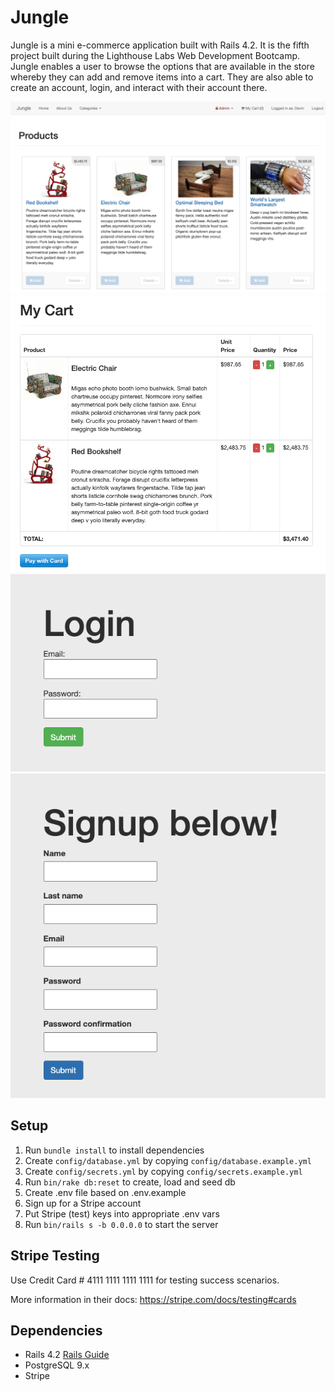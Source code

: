 # Jungle

Jungle is a mini e-commerce application built with Rails 4.2. It is the fifth project built during the Lighthouse Labs Web Development Bootcamp. Jungle enables a user to browse the options that are available in the store whereby they can add and remove items into a cart. They are also able to create an account, login, and interact with their account there.  

!["Screenshot of scheduler"](https://github.com/elliottthomlison/Jungle/blob/master/Jungle.png?raw=true)
!["Screenshot of scheduler"](https://github.com/elliottthomlison/Jungle/blob/master/Jungle2.png?raw=true)
!["Screenshot of scheduler"](https://github.com/elliottthomlison/Jungle/blob/master/Jungle3.png?raw=true)
!["Screenshot of scheduler"](https://github.com/elliottthomlison/Jungle/blob/master/Jungle4.png?raw=true)

## Setup

1. Run `bundle install` to install dependencies
2. Create `config/database.yml` by copying `config/database.example.yml`
3. Create `config/secrets.yml` by copying `config/secrets.example.yml`
4. Run `bin/rake db:reset` to create, load and seed db
5. Create .env file based on .env.example
6. Sign up for a Stripe account
7. Put Stripe (test) keys into appropriate .env vars
8. Run `bin/rails s -b 0.0.0.0` to start the server

## Stripe Testing

Use Credit Card # 4111 1111 1111 1111 for testing success scenarios.

More information in their docs: <https://stripe.com/docs/testing#cards>

## Dependencies

* Rails 4.2 [Rails Guide](http://guides.rubyonrails.org/v4.2/)
* PostgreSQL 9.x
* Stripe
